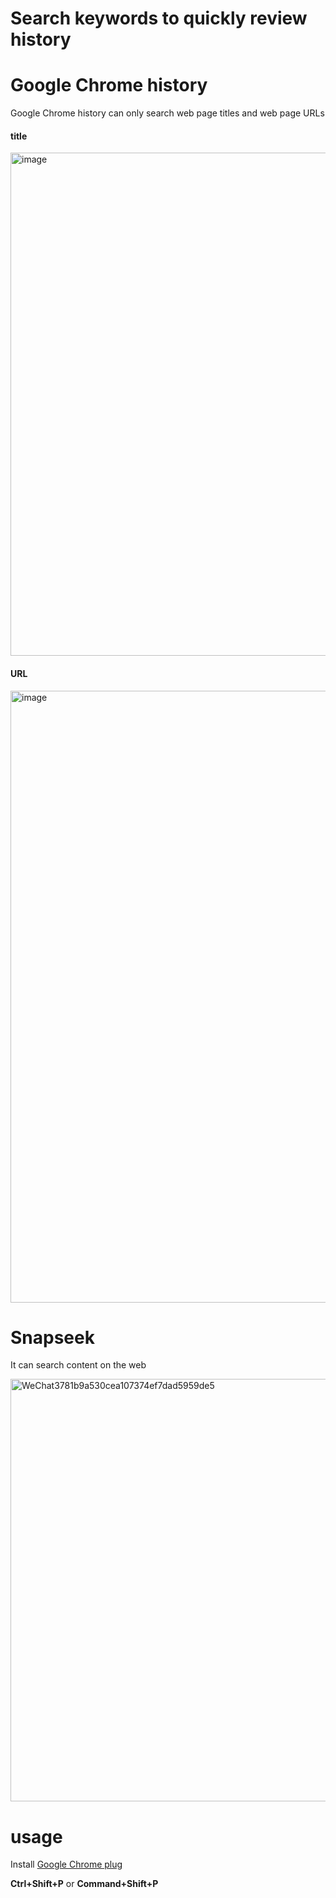 # Search keywords to quickly review history
# Google Chrome history 
Google Chrome history can only search web page titles and web page URLs
#### title
<img width="805" alt="image" src="https://github.com/WtecHtec/Snapseek/assets/42227405/d9dd38b8-5014-43f6-8448-17ac113622a7">

#### URL
<img width="979" alt="image" src="https://github.com/WtecHtec/Snapseek/assets/42227405/2ca0d354-01a2-40e5-a279-bab6df9ba054">

# Snapseek
It can search content on the web

<img width="676" alt="WeChat3781b9a530cea107374ef7dad5959de5" src="https://github.com/WtecHtec/Snapseek/assets/42227405/6192950c-3d46-4063-823d-0adce5fa9471">

# usage
Install [Google Chrome plug](https://chromewebstore.google.com/detail/snapseek/fineihnhnagkjnmfdcompmnhalkakghp?hl=zh-CN&authuser=0)

 **Ctrl+Shift+P** or **Command+Shift+P**
